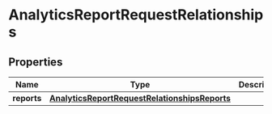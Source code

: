 

# AnalyticsReportRequestRelationships


## Properties

| Name | Type | Description | Notes |
|------------ | ------------- | ------------- | -------------|
|**reports** | [**AnalyticsReportRequestRelationshipsReports**](AnalyticsReportRequestRelationshipsReports.md) |  |  [optional] |



